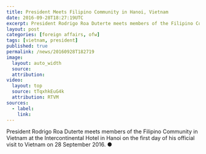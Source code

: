 ```yaml
---
title: President Meets Filipino Community in Hanoi, Vietnam
date: 2016-09-28T18:27:19UTC
excerpt: President Rodrigo Roa Duterte meets members of the Filipino Community in Vietnam at the Intercontinental Hotel in Hanoi on the first day of his official visit to Vietnam on 28 September 2016.
layout: post
categories: [foreign affairs, ofw]
tags: [vietnam, president]
published: true
permalink: /news/20160928T182719
image:
  layout: auto_width
  source: 
  attribution: 
video:
  layout: top
  source: tTqxhkEuG4k
  attribution: RTVM
sources:
  - label:
    link:
---
```


President Rodrigo Roa Duterte meets members of the Filipino Community in Vietnam at the Intercontinental Hotel in Hanoi on the first day of his official visit to Vietnam on 28 September 2016.
&#x25cf;
